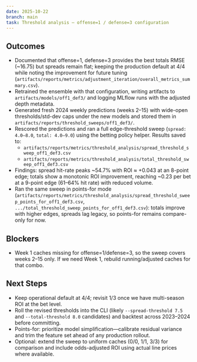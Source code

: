 ```yaml
---
date: 2025-10-22
branch: main
task: Threshold analysis — offense=1 / defense=3 configuration
---
```


## Outcomes
- Documented that offense=1, defense=3 provides the best totals RMSE (~16.75) but spreads remain flat; keeping the production default at 4/4 while noting the improvement for future tuning (`artifacts/reports/metrics/adjustment_iteration/overall_metrics_summary.csv`).
- Retrained the ensemble with that configuration, writing artifacts to `artifacts/models/off1_def3/` and logging MLflow runs with the adjusted depth metadata.
- Generated fresh 2024 weekly predictions (weeks 2–15) with wide-open thresholds/std-dev caps under the new models and stored them in `artifacts/reports/threshold_sweeps/off1_def3/`.
- Rescored the predictions and ran a full edge-threshold sweep (`spread: 4.0–8.0`, `total: 4.0–9.0`) using the betting policy helper. Results saved to:
  - `artifacts/reports/metrics/threshold_analysis/spread_threshold_sweep_off1_def3.csv`
  - `artifacts/reports/metrics/threshold_analysis/total_threshold_sweep_off1_def3.csv`
- Findings: spread hit-rate peaks ~54.7% with ROI ≈ +0.043 at an 8-point edge; totals show a monotonic ROI improvement, reaching ~0.23 per bet at a 9-point edge (61–64% hit rate) with reduced volume.
- Ran the same sweep in points-for mode (`artifacts/reports/metrics/threshold_analysis/spread_threshold_sweep_points_for_off1_def3.csv`, `.../total_threshold_sweep_points_for_off1_def3.csv`): totals improve with higher edges, spreads lag legacy, so points-for remains compare-only for now.

## Blockers
- Week 1 caches missing for offense=1/defense=3, so the sweep covers weeks 2–15 only. If we need Week 1, rebuild running/adjusted caches for that combo.

## Next Steps
- Keep operational default at 4/4; revisit 1/3 once we have multi-season ROI at the bet level.
- Roll the revised thresholds into the CLI (likely `--spread-threshold 7.5` and `--total-threshold 8.0` candidates) and backtest across 2023–2024 before committing.
- Points-for: prioritize model simplification—calibrate residual variance and trim the feature set ahead of any production rollout.
- Optional: extend the sweep to uniform caches (0/0, 1/1, 3/3) for comparison and include odds-adjusted ROI using actual line prices where available.
